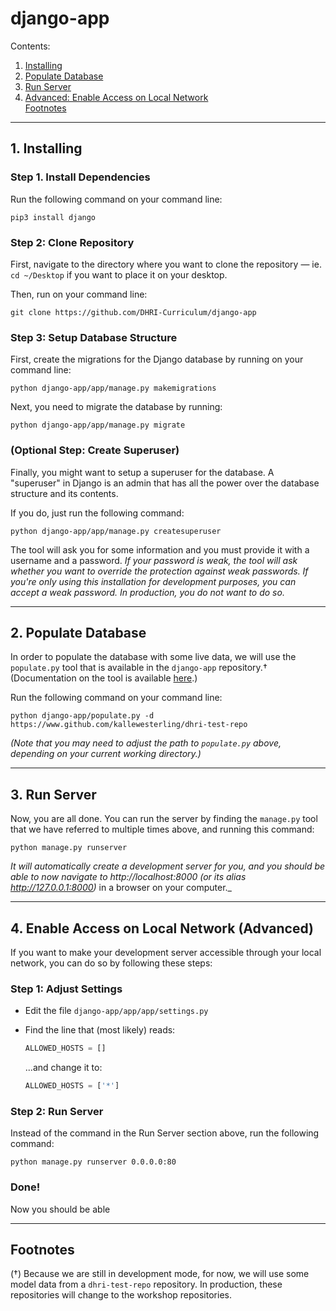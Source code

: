 # django-app

Contents:

1. [Installing](#1-installing)
2. [Populate Database](#2-populate-database)
3. [Run Server](#3-run-server)
4. [Advanced: Enable Access on Local Network](#4-enable-access-on-local-network-advanced)  
   [Footnotes](#footnotes)

---

## 1. Installing

### Step 1. Install Dependencies

Run the following command on your command line:

```
pip3 install django
```

### Step 2: Clone Repository

First, navigate to the directory where you want to clone the repository — ie. `cd ~/Desktop` if you want to place it on your desktop.

Then, run on your command line:

```
git clone https://github.com/DHRI-Curriculum/django-app
```

### Step 3: Setup Database Structure

First, create the migrations for the Django database by running on your command line:

```
python django-app/app/manage.py makemigrations
```

Next, you need to migrate the database by running:

```
python django-app/app/manage.py migrate
```

### (Optional Step: Create Superuser)

Finally, you might want to setup a superuser for the database. A "superuser" in Django is an admin that has all the power over the database structure and its contents.

If you do, just run the following command:

```
python django-app/app/manage.py createsuperuser
```

The tool will ask you for some information and you must provide it with a username and a password. _If your password is weak, the tool will ask whether you want to override the protection against weak passwords. If you're only using this installation for development purposes, you can accept a weak password. In production, you do not want to do so._

---

## 2. Populate Database

In order to populate the database with some live data, we will use the `populate.py` tool that is available in the `django-app` repository.† (Documentation on the tool is available [here](populate-README.md).)

Run the following command on your command line:

```
python django-app/populate.py -d https://www.github.com/kallewesterling/dhri-test-repo
```

_(Note that you may need to adjust the path to `populate.py` above, depending on your current working directory.)_

---

## 3. Run Server

Now, you are all done. You can run the server by finding the `manage.py` tool that we have referred to multiple times above, and running this command:

```
python manage.py runserver
```

_It will automatically create a development server for you, and you should be able to now navigate to http://localhost:8000 (or its alias http://127.0.0.1:8000)_ in a browser on your computer._

---

## 4. Enable Access on Local Network (Advanced)

If you want to make your development server accessible through your local network, you can do so by following these steps:

### Step 1: Adjust Settings

- Edit the file `django-app/app/app/settings.py`

- Find the line that (most likely) reads:
   ```python
   ALLOWED_HOSTS = []
   ```
   ...and change it to:
   ```python
   ALLOWED_HOSTS = ['*']
   ```

### Step 2: Run Server

Instead of the command in the Run Server section above, run the following command:

```
python manage.py runserver 0.0.0.0:80
```

### Done!

Now you should be able

---

## Footnotes

(†) Because we are still in development mode, for now, we will use some model data from a `dhri-test-repo` repository. In production, these repositories will change to the workshop repositories.